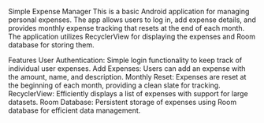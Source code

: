 
Simple Expense Manager
This is a basic Android application for managing personal expenses. The app allows users to log in, add expense details, and provides monthly expense tracking that resets at the end of each month. The application utilizes RecyclerView for displaying the expenses and Room database for storing them.

Features
User Authentication: Simple login functionality to keep track of individual user expenses.
Add Expenses: Users can add an expense with the amount, name, and description.
Monthly Reset: Expenses are reset at the beginning of each month, providing a clean slate for tracking.
RecyclerView: Efficiently displays a list of expenses with support for large datasets.
Room Database: Persistent storage of expenses using Room database for efficient data management.
